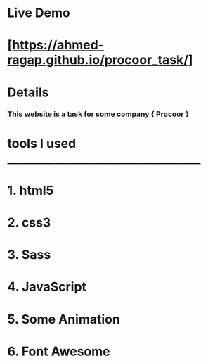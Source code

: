 # Live Demo

# [https://ahmed-ragap.github.io/procoor_task/]


# __Details__

### This website is a task for some company { Procoor }



# tools I used  _________________________________

# 1. html5
# 2. css3
# 3. Sass
# 4. JavaScript
# 5. Some Animation  
# 6. Font Awesome

     
  



